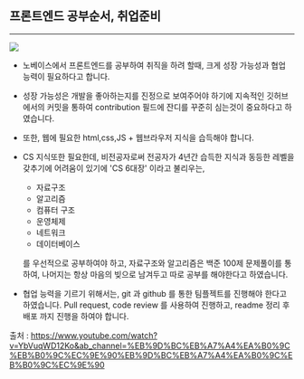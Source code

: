 ## 프론트엔드 공부순서, 취업준비
---


![](https://images.velog.io/images/sh981013s/post/ab994415-abd9-4fab-bc0c-0a7414bf3e60/image.png)
* 노베이스에서 프론트엔드를 공부하여 취직을 하려 할때, 크게 성장 가능성과 협업 능력이 필요하다고 합니다.

* 성장 가능성은 개발을 좋아하는지를 진정으로 보여주어야 하기에 지속적인 깃허브에서의 커밋을 통하여 contribution 필드에 잔디를 꾸준히 심는것이 중요하다고 하였습니다.

* 또한, 웹에 필요한 html,css,JS + 웹브라우저 지식을 습득해야 합니다.

* CS 지식또한 필요한데, 비전공자로써 전공자가 4년간 습득한 지식과 동등한 레벨을 갖추기에 어려움이 있기에 'CS 6대장' 이라고 불리우는,
  - 자료구조
  - 알고리즘
  - 컴퓨터 구조
  - 운영체제
  - 네트워크
  - 데이터베이스
  
  를 우선적으로 공부하여야 하고, 자료구조와 알고리즘은 백준 100제 문제풀이를 통하여, 나머지는 항상 마음의 빚으로 남겨두고 따로 공부를 해야한다고 하였습니다. 

* 협업 능력을 기르기 위해서는, git 과 github 를 통한 팀플젝트를 진행해야 한다고 하였습니다. Pull request, code review 를 사용하여 진행하고, readme 정리 후 배포 까지 진행을 하여야 합니다.

출처 : https://www.youtube.com/watch?v=YbVuqWD12Ko&ab_channel=%EB%9D%BC%EB%A7%A4%EA%B0%9C%EB%B0%9C%EC%9E%90%EB%9D%BC%EB%A7%A4%EA%B0%9C%EB%B0%9C%EC%9E%90
    